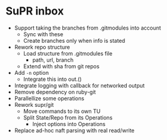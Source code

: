 # SuPR inbox

* Support taking the branches from .gitmodules into account
  * Sync with these
  * Create branches only when info is stated
* Rework repo structure
  * Load structure from .gitmodules file
    * path, url, branch
  * Extend with sha from git repos
* Add `-n` option
  * Integrate this into out.()
* Integrate logging with callback for networked output
* Remove dependency on ruby-git
* Parallellize some operations
* Rework supr/git
  * Move commands to its own TU
  * Split State/Repo from its Operations
    * Inject options into Operations
* Replace ad-hoc naft parsing with real read/write